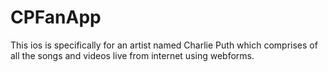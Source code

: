 # CPFanApp
This ios is specifically for an artist named Charlie Puth which comprises of all the songs and videos live from internet using webforms.
